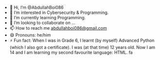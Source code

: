- 👋 Hi, I’m @AbdullahBoi086
- 👀 I’m interested in Cybersecurity & Programming.
- 🌱 I’m currently learning Programming.
- 💞️ I’m looking to collaborate on ...
- 📫 How to reach me abdullahboi086@gmail.com
- 😄 Pronouns: he/him
- ⚡ Fun fact: When I was in Grade 6, I learnt (by myself) Advanced Python (which I also got a certificate). I was (at that time) 12 years old. Now I am 14 and I am learning my second favourite language: HTML.
  fa

<!---
SS240102884/SS240102884 is a ✨ special ✨ repository because its `README.md` (this file) appears on your GitHub profile.
You can click the Preview link to take a look at your changes.
--->
